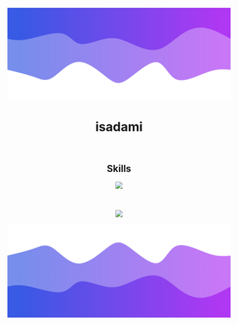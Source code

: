 ![Header](./header.png)

<h1 align="center">isadami</h1>
<a href="https://github.com/isadamii"></a>
<a href="https://guns.lol/isadami"></a>


<br>
<h2 align="center">Skills </h2>
<p align="center">
  <a href="https://skillicons.dev">
    <img src="https://skillicons.dev/icons?i=py,html,css,vscode,discord,bots" />
  </a>
</p>
<br>

<p align="center">
  <img src="https://github-readme-stats.vercel.app/api/?username=isadamii&title_color=219ebc&text_color=bde0fe&show_icons=true&bg_color=00000000&hide_border=true&icon_color=674fc9&hide_title=false&count_private=true" />
</p>

![Footer](./footer.png)
